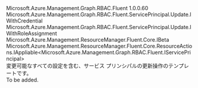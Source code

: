 <Type Name="IUpdate" FullName="Microsoft.Azure.Management.Graph.RBAC.Fluent.ServicePrincipal.Update.IUpdate">
  <TypeSignature Language="C#" Value="public interface IUpdate : Microsoft.Azure.Management.Graph.RBAC.Fluent.ServicePrincipal.Update.IWithCredential, Microsoft.Azure.Management.Graph.RBAC.Fluent.ServicePrincipal.Update.IWithRoleAssignment, Microsoft.Azure.Management.ResourceManager.Fluent.Core.IBeta, Microsoft.Azure.Management.ResourceManager.Fluent.Core.ResourceActions.IAppliable&lt;Microsoft.Azure.Management.Graph.RBAC.Fluent.IServicePrincipal&gt;" />
  <TypeSignature Language="ILAsm" Value=".class public interface auto ansi abstract IUpdate implements class Microsoft.Azure.Management.Graph.RBAC.Fluent.ServicePrincipal.Update.IWithCredential, class Microsoft.Azure.Management.Graph.RBAC.Fluent.ServicePrincipal.Update.IWithCredentialBeta, class Microsoft.Azure.Management.Graph.RBAC.Fluent.ServicePrincipal.Update.IWithRoleAssignment, class Microsoft.Azure.Management.Graph.RBAC.Fluent.ServicePrincipal.Update.IWithRoleAssignmentBeta, class Microsoft.Azure.Management.ResourceManager.Fluent.Core.IBeta, class Microsoft.Azure.Management.ResourceManager.Fluent.Core.ResourceActions.IAppliable`1&lt;class Microsoft.Azure.Management.Graph.RBAC.Fluent.IServicePrincipal&gt;, class Microsoft.Azure.Management.ResourceManager.Fluent.Core.ResourceActions.IIndexable" />
  <TypeSignature Language="DocId" Value="T:Microsoft.Azure.Management.Graph.RBAC.Fluent.ServicePrincipal.Update.IUpdate" />
  <TypeSignature Language="VB.NET" Value="Public Interface IUpdate&#xA;Implements IAppliable(Of IServicePrincipal), IBeta, IWithCredential, IWithRoleAssignment" />
  <TypeSignature Language="F#" Value="type IUpdate = interface&#xA;    interface IAppliable&lt;IServicePrincipal&gt;&#xA;    interface IIndexable&#xA;    interface IWithCredential&#xA;    interface IWithCredentialBeta&#xA;    interface IBeta&#xA;    interface IWithRoleAssignment&#xA;    interface IWithRoleAssignmentBeta" />
  <AssemblyInfo>
    <AssemblyName>Microsoft.Azure.Management.Graph.RBAC.Fluent</AssemblyName>
    <AssemblyVersion>1.0.0.60</AssemblyVersion>
  </AssemblyInfo>
  <Interfaces>
    <Interface>
      <InterfaceName>Microsoft.Azure.Management.Graph.RBAC.Fluent.ServicePrincipal.Update.IWithCredential</InterfaceName>
    </Interface>
    <Interface>
      <InterfaceName>Microsoft.Azure.Management.Graph.RBAC.Fluent.ServicePrincipal.Update.IWithRoleAssignment</InterfaceName>
    </Interface>
    <Interface>
      <InterfaceName>Microsoft.Azure.Management.ResourceManager.Fluent.Core.IBeta</InterfaceName>
    </Interface>
    <Interface>
      <InterfaceName>Microsoft.Azure.Management.ResourceManager.Fluent.Core.ResourceActions.IAppliable&lt;Microsoft.Azure.Management.Graph.RBAC.Fluent.IServicePrincipal&gt;</InterfaceName>
    </Interface>
  </Interfaces>
  <Docs>
    <summary>
            変更可能なすべての設定を含む、サービス プリンシパルの更新操作のテンプレートです。
            </summary>
    <remarks>To be added.</remarks>
  </Docs>
  <Members />
</Type>